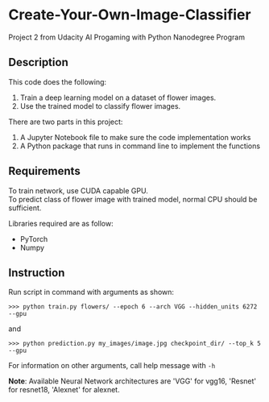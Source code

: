# Create-Your-Own-Image-Classifier
Project 2 from Udacity AI Progaming with Python Nanodegree Program

## Description
This code does the following:
1. Train a deep learning model on a dataset of flower images.
2. Use the trained model to classify flower images.

There are two parts in this project:
1. A Jupyter Notebook file to make sure the code implementation works
2. A Python package that runs in command line to implement the functions 

## Requirements
To train network, use CUDA capable GPU.  
To predict class of flower image with trained model, normal CPU should be sufficient.
  
Libraries required are as follow:
- PyTorch
- Numpy

## Instruction
Run script in command with arguments as shown:
```
>>> python train.py flowers/ --epoch 6 --arch VGG --hidden_units 6272 --gpu
```
and
```
>>> python prediction.py my_images/image.jpg checkpoint_dir/ --top_k 5 --gpu
```
For information on other arguments, call help message with `-h`

**Note**: Available Neural Network architectures are 'VGG' for vgg16,
'Resnet' for resnet18, 'Alexnet' for alexnet.

